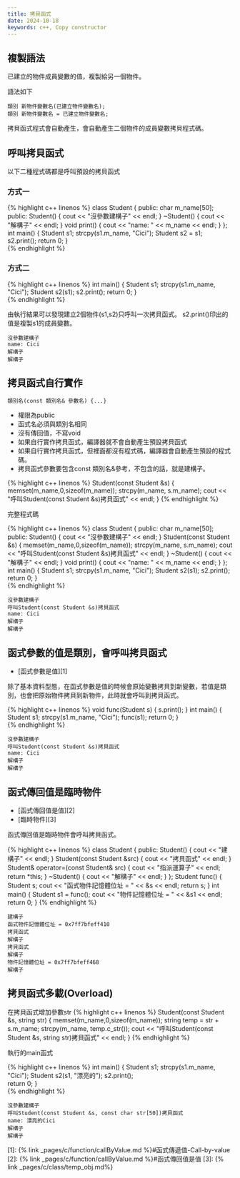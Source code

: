 ```yaml
---
title: 拷貝函式
date: 2024-10-18
keywords: c++, Copy constructor
---
```


## 複製語法

已建立的物件成員變數的值，複製給另一個物件。

語法如下
```
類別 新物件變數名(已建立物件變數名);
類別 新物件變數名 = 已建立物件變數名;
```

拷貝函式程式會自動產生，會自動產生二個物件的成員變數拷貝程式碼。

## 呼叫拷貝函式

以下二種程式碼都是呼叫預設的拷貝函式

### 方式一

{% highlight c++ linenos %}
class Student {
public:
  char m_name[50];
public:
  Student() {
    cout << "沒參數建構子" << endl;
  }
  ~Student() {
    cout << "解構子" << endl;
  }
  void print() {
    cout << "name: " << m_name << endl;
  }
};
int main() {
  Student s1;
  strcpy(s1.m_name, "Cici");
  Student s2 = s1;
  s2.print();
  return 0;
}  
{% endhighlight %}

### 方式二

{% highlight c++ linenos %}
int main() {
  Student s1;
  strcpy(s1.m_name, "Cici");
  Student s2(s1);
  s2.print();
  return 0;
}  
{% endhighlight %}

由執行結果可以發現建立2個物件(s1,s2)只呼叫一次拷貝函式。
s2.print()印出的值是複製s1的成員變數。

```
沒參數建構子
name: Cici
解構子
解構子
```

## 拷貝函式自行實作

```
類別名(const 類別名& 參數名) {...}
```

- 權限為public
- 函式名必須與類別名相同
- 沒有傳回值，不寫void
- 如果自行實作拷貝函式，編譯器就不會自動產生預設拷貝函式
- 如果自行實作拷貝函式，但裡面都沒有程式碼，編譯器會自動產生預設的程式碼。
- 拷貝函式參數要包含const 類別名&參考，不包含的話，就是建構子。

{% highlight c++ linenos %}
  Student(const Student &s) {
    memset(m_name,0,sizeof(m_name));
    strcpy(m_name, s.m_name);
    cout << "呼叫Student(const Student &s)拷貝函式" << endl;
  }
{% endhighlight %}

完整程式碼

{% highlight c++ linenos %}
class Student {
public:
  char m_name[50];
public:
  Student() {
    cout << "沒參數建構子" << endl;
  }
  Student(const Student &s) {
    memset(m_name,0,sizeof(m_name));
    strcpy(m_name, s.m_name);
    cout << "呼叫Student(const Student &s)拷貝函式" << endl;
  }
  ~Student() {
    cout << "解構子" << endl;
  }
  void print() {
    cout << "name: " << m_name << endl;
  }
};
int main() {
  Student s1;
  strcpy(s1.m_name, "Cici");
  Student s2(s1);
  s2.print();
  return 0;
}  
{% endhighlight %}

```
沒參數建構子
呼叫Student(const Student &s)拷貝函式
name: Cici
解構子
解構子
```

## 函式參數的值是類別，會呼叫拷貝函式

- [函式參數是值][1]

除了基本資料型態，在函式參數是值的時候會原始變數拷貝到新變數，若值是類別，也會把原始物件拷貝到新物件，此時就會呼叫到拷貝函式。

{% highlight c++ linenos %}
void func(Student s) {
  s.print();
}
int main() {
  Student s1;
  strcpy(s1.m_name, "Cici");
  func(s1);
  return 0;
}  
{% endhighlight %}

```
沒參數建構子
呼叫Student(const Student &s)拷貝函式
name: Cici
解構子
解構子
```
## 函式傳回值是臨時物件

- [函式傳回值是值][2]
- [臨時物件][3]

函式傳回值是臨時物件會呼叫拷貝函式。

{% highlight c++ linenos %}
class Student {
public:
  Student() {
    cout << "建構子" << endl;
  }
  Student(const Student &src) {
    cout << "拷貝函式" << endl;
  }
  Student& operator=(const Student& src) {
    cout << "指派運算子" << endl;
    return *this;
  }
  ~Student() {
    cout << "解構子" << endl;
  }
};
Student func() {
  Student s;
  cout << "函式物件記憶體位址 = " << &s << endl;
  return s;
}
int main() {
  Student s1 = func();
  cout << "物件記憶體位址 = " << &s1 << endl;
  return 0;
}
{% endhighlight %}  

```
建構子
函式物件記憶體位址 = 0x7ff7bfeff410
拷貝函式
解構子
拷貝函式
解構子
物件記憶體位址 = 0x7ff7bfeff468
解構子
```  

## 拷貝函式多載(Overload)

在拷貝函式增加參數str
{% highlight c++ linenos %}
  Student(const Student &s, string str) {
    memset(m_name,0,sizeof(m_name));
    string temp = str + s.m_name;
    strcpy(m_name, temp.c_str());
    cout << "呼叫Student(const Student &s, string str)拷貝函式" << endl;
  }
{% endhighlight %}  

執行的main函式

{% highlight c++ linenos %}
int main() {
  Student s1;
  strcpy(s1.m_name, "Cici");
  Student s2(s1, "漂亮的");
  s2.print();  
  return 0;
}  
{% endhighlight %} 

```
沒參數建構子
呼叫Student(const Student &s, const char str[50])拷貝函式
name: 漂亮的Cici
解構子
解構子
```   

[1]: {% link _pages/c/function/callByValue.md %}#函式傳遞值-Call-by-value
[2]: {% link _pages/c/function/callByValue.md %}#函式傳回值是值
[3]: {% link _pages/c/class/temp_obj.md%}